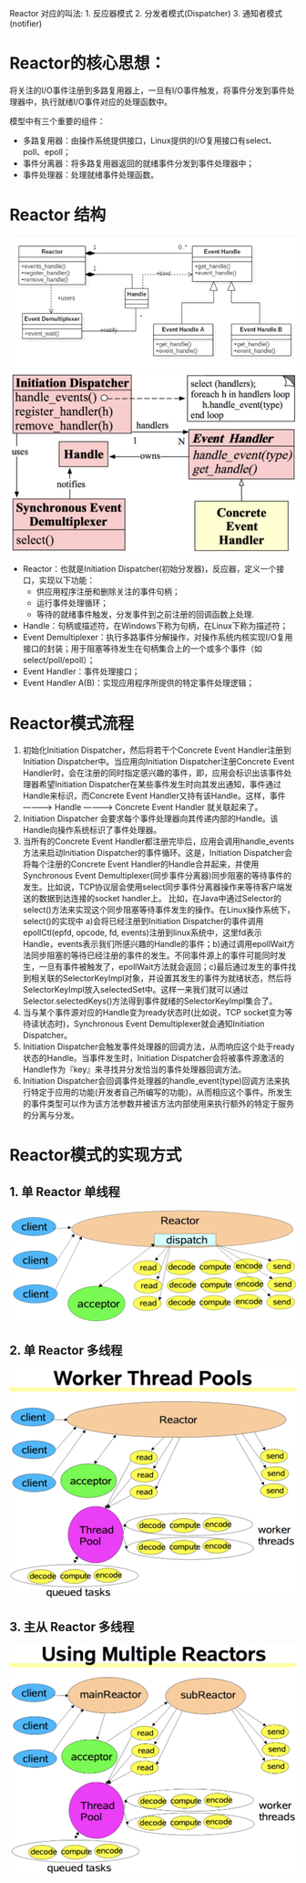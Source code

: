 Reactor 对应的叫法: 1. 反应器模式 2. 分发者模式(Dispatcher) 3. 通知者模式(notifier)

# Reactor的核心思想：
将关注的I/O事件注册到多路复用器上，一旦有I/O事件触发，将事件分发到事件处理器中，执行就绪I/O事件对应的处理函数中。

模型中有三个重要的组件：
- 多路复用器：由操作系统提供接口，Linux提供的I/O复用接口有select、poll、epoll；
- 事件分离器：将多路复用器返回的就绪事件分发到事件处理器中；
- 事件处理器：处理就绪事件处理函数。

# Reactor 结构
![reactor类结构](/images/netty/reactor类结构.png)
![reactor结构](/images/netty/reactor结构.png)

- Reactor：也就是Initiation Dispatcher(初始分发器)，反应器，定义一个接口，实现以下功能：
    - 供应用程序注册和删除关注的事件句柄； 
    - 运行事件处理循环； 
    - 等待的就绪事件触发，分发事件到之前注册的回调函数上处理.
- Handle：句柄或描述符，在Windows下称为句柄，在Linux下称为描述符；
- Event Demultiplexer：执行多路事件分解操作，对操作系统内核实现I/O复用接口的封装；用于阻塞等待发生在句柄集合上的一个或多个事件（如select/poll/epoll）；
- Event Handler：事件处理接口；
- Event Handler A(B)：实现应用程序所提供的特定事件处理逻辑；

# Reactor模式流程
1. 初始化Initiation Dispatcher，然后将若干个Concrete Event Handler注册到Initiation Dispatcher中。当应用向Initiation Dispatcher注册Concrete Event Handler时，会在注册的同时指定感兴趣的事件，即，应用会标识出该事件处理器希望Initiation Dispatcher在某些事件发生时向其发出通知，事件通过Handle来标识，而Concrete Event Handler又持有该Handle。这样，事件 ————> Handle ————> Concrete Event Handler 就关联起来了。
2. Initiation Dispatcher 会要求每个事件处理器向其传递内部的Handle。该Handle向操作系统标识了事件处理器。
3. 当所有的Concrete Event Handler都注册完毕后，应用会调用handle_events方法来启动Initiation Dispatcher的事件循环。这是，Initiation Dispatcher会将每个注册的Concrete Event Handler的Handle合并起来，并使用Synchronous Event Demultiplexer(同步事件分离器)同步阻塞的等待事件的发生。比如说，TCP协议层会使用select同步事件分离器操作来等待客户端发送的数据到达连接的socket handler上。
比如，在Java中通过Selector的select()方法来实现这个同步阻塞等待事件发生的操作。在Linux操作系统下，select()的实现中 a)会将已经注册到Initiation Dispatcher的事件调用epollCtl(epfd, opcode, fd, events)注册到linux系统中，这里fd表示Handle，events表示我们所感兴趣的Handle的事件；b)通过调用epollWait方法同步阻塞的等待已经注册的事件的发生。不同事件源上的事件可能同时发生，一旦有事件被触发了，epollWait方法就会返回；c)最后通过发生的事件找到相关联的SelectorKeyImpl对象，并设置其发生的事件为就绪状态，然后将SelectorKeyImpl放入selectedSet中。这样一来我们就可以通过Selector.selectedKeys()方法得到事件就绪的SelectorKeyImpl集合了。
4. 当与某个事件源对应的Handle变为ready状态时(比如说，TCP socket变为等待读状态时)，Synchronous Event Demultiplexer就会通知Initiation Dispatcher。
5. Initiation Dispatcher会触发事件处理器的回调方法，从而响应这个处于ready状态的Handle。当事件发生时，Initiation Dispatcher会将被事件源激活的Handle作为『key』来寻找并分发恰当的事件处理器回调方法。
6. Initiation Dispatcher会回调事件处理器的handle_event(type)回调方法来执行特定于应用的功能(开发者自己所编写的功能)，从而相应这个事件。所发生的事件类型可以作为该方法参数并被该方法内部使用来执行额外的特定于服务的分离与分发。

# Reactor模式的实现方式

## 1. 单 Reactor 单线程
![单reactor模式](/images/netty/单reactor模式.png)


## 2. 单 Reactor 多线程
![工作线程池](/images/netty/工作线程池.png)


## 3. 主从 Reactor 多线程
![多reactor模式](/images/netty/多reactor模式.png)













